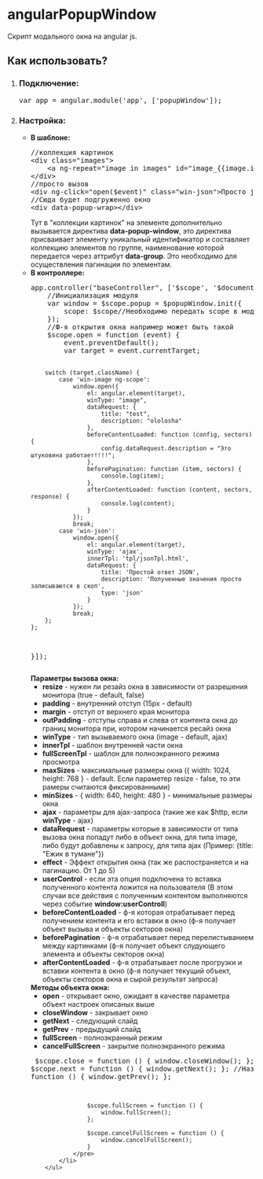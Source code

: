 angularPopupWindow
==================

Скрипт модального окна на angular js.

<h2>Как использовать?</h2>

<ol>
    <li>
        <h3>Подключение:</h3>
        <pre>var app = angular.module('app', ['popupWindow']);</pre>
    </li>
    <li>
        <h3>Настройка:</h3>
        <ul>
            <li>
                <b>В шаблоне:</b>
<pre>
//коллекция картинок
&lt;div class="images"&gt;
    &lt;a ng-repeat="image in images" id="image_{{image.id}}" data-popup-window href="{{image.src}}" ng-click="open($event)" data-group="first" class="win-image"&gt;&lt;img class="like" width="100" src="{{image.src}}" alt="" /&gt;&lt;/a&gt;
&lt;/div&gt;
//просто вызов
&lt;div ng-click="open($event)" class="win-json"&gt;Просто json без картинки&lt;/div&gt;
//Сюда будет подгруженно окно
&lt;div data-popup-wrap>&lt;/div&gt;
</pre>
                Тут в "коллекции картинок" на элементе дополнительно вызывается директива <b>data-popup-window</b>, это
                директива присваивает элементу уникальный идентификатор и составляет коллекцию элементов по группе,
                наименование которой передается
                через аттрибут <b>data-group</b>. Это необходимо для осуществления пагинации по элементам.
            </li>
            <li>
                <b>В контроллере:</b>
                <pre>
app.controller("baseController", ['$scope', '$document', '$popupWindow', function ($scope, $document, $popupWindow) {
    //Инициализация модуля
    var window = $scope.popup = $popupWindow.init({
        scope: $scope//Необходимо передать scope в модуль
    });
    //Ф-я открытия окна например может быть такой
    $scope.open = function (event) {
        event.preventDefault();
        var target = event.currentTarget;
        
        switch (target.className) {
            case 'win-image ng-scope':
                window.open({
                    el: angular.element(target),
                    winType: "image",
                    dataRequest: {
                        title: "test",
                        description: "ololosha"
                    },
                    beforeContentLoaded: function (config, sectors) {
                        config.dataRequest.description = "Это штуковина работает!!!!";
                    },
                    beforePagination: function (item, sectors) {
                        console.log(item);
                    },
                    afterContentLoaded: function (content, sectors, response) {
                        console.log(content);
                    }
                });
                break;
            case 'win-json':
                window.open({
                    el: angular.element(target),
                    winType: 'ajax',
                    innerTpl: 'tpl/jsonTpl.html',
                    dataRequest: {
                        title: 'Простой ответ JSON',
                        description: 'Полученные значения просто записываются в скоп',
                        type: 'json'
                    }
                });
                break;
        };
    };
}]);
</pre>
                <b>Параметры вызова окна:</b>
                <ul>
                    <li><b>resize</b> - нужен ли резайз окна в зависимости от разрешения монитора (true - default,
                        false)
                    </li>
                    <li><b>padding</b> - внутренний отступ (15px - default)</li>
                    <li><b>margin</b> - отступ от верхнего края монитора</li>
                    <li><b>outPadding</b> - отступы справа и слева от контента окна до границ монитора при, котором
                        начинается ресайз окна
                    </li>
                    <li><b>winType</b> - тип вызываемого окна (image - default, ajax)</li>
                    <li><b>innerTpl</b> - шаблон внутренней части окна</li>
                    <li><b>fullScreenTpl</b> - шаблон для полноэкранного режима просмотра</li>
                    <li><b>maxSizes</b> - максимальные размеры окна ({
                        width: 1024,
                        height: 768
                        } - default. Если параметер resize - false, то эти рамеры считаются фиксированными)
                    </li>
                    <li><b>minSizes</b> - {
                        width: 640,
                        height: 480
                        } - минимальные размеры окна
                    </li>
                    <li><b>ajax</b> - параметры для ajax-запроса (такие же как $http, если <b>winType</b> - ajax)</li>
                    <li><b>dataRequest</b> - параметры которые в зависимости от типа вызова окна попадут либо в объект
                        окна, для типа image, либо будут добавлены к запросу, для типа ajax (Пример: {title: "Ежик в
                        тумане"})
                    </li>
                    <li><b>effect</b> - Эффект открытия окна (так же распостраняется и на пагинацию. От 1 до 5)</li>
                    <li><b>userControl</b> - если эта опция подключена то вставка полученного контента ложится на
                        пользователя (В этом случаи все действия с полученным контентом выполняются через событие <b>window:userControll</b>)
                    </li>
                    <li><b>beforeContentLoaded</b> - ф-я которая отрабатывает перед получением контента и его вставки в окно (ф-я получает объект вызыва и объекты секторов окна)</li>
                    <li><b>beforePagination</b> - ф-я отрабатывает перед перелистыванием между картинками (ф-я получает объект слудующего элемента и объекты секторов окна)</li>
                    <li><b>afterContentLoaded</b> - ф-я отрабатывает после прогрузки и вставки контента в окно (ф-я получает текущий объект, объекты секторов окна и сырой результат запроса)</li>
                </ul>
                <b>Методы объекта окна:</b>
                <ul>
                    <li><b>open</b> - открывает окно, ожидает в качестве параметра объект настроек описаных выше</li>
                    <li><b>closeWindow</b> - закрывает окно</li>
                    <li><b>getNext</b> - следующий слайд</li>
                    <li><b>getPrev</b> - предыдущий слайд</li>
                    <li><b>fullScreen</b> - полноэкранный режим</li>
                    <li><b>cancelFullScreen</b> - закрытие полноэкранного режима</li>
                </ul>
                <pre>
                    $scope.close = function () {
                        window.closeWindow();
                    };
                    //Вперед
                    $scope.next = function () {
                        window.getNext();
                    };
                    //Назад
                    $scope.prev = function () {
                        window.getPrev();
                    };
                
                    $scope.fullScreen = function () {
                        window.fullScreen();
                    };
                
                    $scope.cancelFullScreen = function () {
                        window.cancelFullScreen();
                    }
                </pre>
            </li>
        </ul>
</ol>
